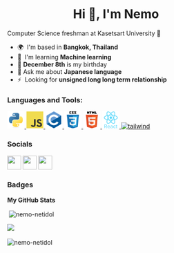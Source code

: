 <h1 align="center">Hi 👋, I'm Nemo</h1>


Computer Science freshman at Kasetsart University 🏫
* 🌍  I'm based in **Bangkok, Thailand**
* 🧠  I'm learning **Machine learning**
* 🎂    **December 8th** is my birthday
* 💬   Ask me about **Japanese language**
* ⚡  Looking for **unsigned long long term relationship**



<h3 align="left">Languages and Tools:</h3>
<p align="left"> <a href="https://www.python.org" target="_blank" rel="noreferrer"> <img src="https://raw.githubusercontent.com/devicons/devicon/master/icons/python/python-original.svg" alt="python" width="40" height="40"/> </a> <a href="https://developer.mozilla.org/en-US/docs/Web/JavaScript" target="_blank" rel="noreferrer"> <img src="https://raw.githubusercontent.com/devicons/devicon/master/icons/javascript/javascript-original.svg" alt="javascript" width="40" height="40"/> </a> <a href="https://www.cprogramming.com/" target="_blank" rel="noreferrer"> <img src="https://raw.githubusercontent.com/devicons/devicon/master/icons/c/c-original.svg" alt="c" width="40" height="40"/> </a> <a href="https://www.w3schools.com/css/" target="_blank" rel="noreferrer"> <img src="https://raw.githubusercontent.com/devicons/devicon/master/icons/css3/css3-original-wordmark.svg" alt="css3" width="40" height="40"/> </a> <a href="https://www.w3.org/html/" target="_blank" rel="noreferrer"> <img src="https://raw.githubusercontent.com/devicons/devicon/master/icons/html5/html5-original-wordmark.svg" alt="html5" width="40" height="40"/> </a> <a href="https://reactjs.org/" target="_blank" rel="noreferrer"> <img src="https://raw.githubusercontent.com/devicons/devicon/master/icons/react/react-original-wordmark.svg" alt="react" width="40" height="40"/> </a> <a href="https://tailwindcss.com/" target="_blank" rel="noreferrer"> <img src="https://www.vectorlogo.zone/logos/tailwindcss/tailwindcss-icon.svg" alt="tailwind" width="40" height="40"/> </a> </p>


### Socials

<p align="left"> <a href="https://discord.com/users/443065525715599371" target="_blank" rel="noreferrer"><img src="https://raw.githubusercontent.com/danielcranney/readme-generator/main/public/icons/socials/discord.svg" width="32" height="32" /></a> <a href="https://www.github.com/Nemo-netidol" target="_blank" rel="noreferrer"><img src="https://raw.githubusercontent.com/danielcranney/readme-generator/main/public/icons/socials/github.svg" width="32" height="32" /></a> <a href="http://www.instagram.com/nnem_____/" target="_blank" rel="noreferrer"><img src="https://raw.githubusercontent.com/danielcranney/readme-generator/main/public/icons/socials/instagram.svg" width="32" height="32" /></a></p>

### Badges

<b>My GitHub Stats</b>

<p>&nbsp;<img align="center" src="https://github-readme-stats.vercel.app/api?username=nemo-netidol&show_icons=true&locale=en&title_color=22c55e&text_color=000000&icon_color=22c55e&bg_color=ffffff" alt="nemo-netidol" /></p>

<a href="http://www.github.com/Nemo-netidol"><img src="https://github-readme-streak-stats.herokuapp.com/?user=Nemo-netidol&stroke=000000&background=ffffff&ring=22c55e&fire=22c55e&currStreakNum=000000&currStreakLabel=22c55e&sideNums=000000&sideLabels=000000&dates=000000&hide_border=true" /></a>

<p><img align="center" src="https://github-readme-stats.vercel.app/api/top-langs?username=nemo-netidol&show_icons=true&locale=en&layout=compact&title_color=22c55e&text_color=000000&icon_color=22c55e&bg_color=ffffff" alt="nemo-netidol" /></p>

